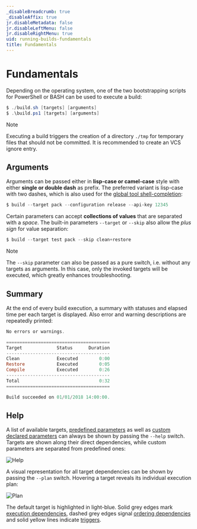```yaml
---
_disableBreadcrumb: true
_disableAffix: true
jr.disableMetadata: false
jr.disableLeftMenu: false
jr.disableRightMenu: true
uid: running-builds-fundamentals
title: Fundamentals
---
```


# Fundamentals

Depending on the operating system, one of the two bootstrapping scripts for PowerShell or BASH can be used to execute a build:

```powershell
$ ./build.sh [targets] [arguments]
$ .\build.ps1 [targets] [arguments]
```

> [!Note]
> Executing a build triggers the creation of a directory `./tmp` for temporary files that should not be committed. It is recommended to create an VCS ignore entry.

## Arguments

Arguments can be passed either in **lisp-case or camel-case** style with either **single or double dash** as prefix. The preferred variant is lisp-case with two dashes, which is also used for the [global tool shell-completion](../running-builds/global-tool.md):

```powershell
$ build --target pack --configuration release --api-key 12345
```

Certain parameters can accept **collections of values** that are separated with a _space_. The built-in parameters `--target` or `--skip` also allow the _plus sign_ for value separation:

```powershell
$ build --target test pack --skip clean+restore
```

> [!Note]
> The `--skip` parameter can also be passed as a pure switch, i.e. without any targets as arguments. In this case, only the invoked targets will be executed, which greatly enhances troubleshooting.

## Summary

At the end of every build execution, a summary with statuses and elapsed time per each target is displayed. Also error and warning descriptions are repeatedly printed:

```powershell
No errors or warnings.

=======================================
Target             Status      Duration
---------------------------------------
Clean              Executed        0:00
Restore            Executed        0:05
Compile            Executed        0:26
---------------------------------------
Total                              0:32
=======================================

Build succeeded on 01/01/2018 14:00:00.
```

## Help

A list of available targets, [predefined parameters](../authoring-builds/predefined-parameters.md) as well as [custom declared parameters](../authoring-builds/parameter-declaration.md) can always be shown by passing the `--help` switch. Targets are shown along their direct dependencies, while custom parameters are separated from predefined ones:

![Help](~/images/help.png)

A visual representation for all target dependencies can be shown by passing the `--plan` switch. Hovering a target reveals its individual execution plan:

![Plan](~/images/plan.gif)

The default target is highlighted in light-blue. Solid grey edges mark [execution dependencies](../authoring-builds/fundamentals.md#execution-dependencies), dashed grey edges signal [ordering dependencies](../authoring-builds/fundamentals.md#ordering-dependencies) and solid yellow lines indicate [triggers](../authoring-builds/fundamentals.md#trigger-dependencies).
